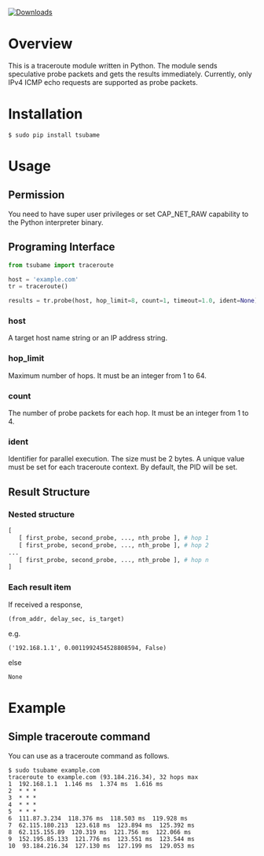 [![Downloads](https://static.pepy.tech/personalized-badge/tsubame?period=total&units=none&left_color=grey&right_color=blue&left_text=Downloads)](https://pepy.tech/project/tsubame)

# Overview

This is a traceroute module written in Python. The module sends speculative probe packets and gets the results immediately. Currently, only IPv4 ICMP echo requests are supported as probe packets.

# Installation

```
$ sudo pip install tsubame
```

# Usage
## Permission
You need to have super user privileges or set CAP_NET_RAW capability to the Python interpreter binary.

## Programing Interface
```python
from tsubame import traceroute

host = 'example.com'
tr = traceroute()

results = tr.probe(host, hop_limit=8, count=1, timeout=1.0, ident=None)
```

### host

A target host name string or an IP address string.

### hop_limit

Maximum number of hops. It must be an integer from 1 to 64.

### count

The number of probe packets for each hop. It must be an integer from 1 to 4.

### ident

Identifier for parallel execution. The size must be 2 bytes. A unique value must be set for each traceroute context. By default, the PID will be set.

## Result Structure

### Nested structure
```python
[
   [ first_probe, second_probe, ..., nth_probe ], # hop 1
   [ first_probe, second_probe, ..., nth_probe ], # hop 2
...
   [ first_probe, second_probe, ..., nth_probe ], # hop n
]
```

###  Each result item

If received a response,
```
(from_addr, delay_sec, is_target)
```
e.g.
```
('192.168.1.1', 0.0011992454528808594, False)
```

else
```
None
```

# Example

## Simple traceroute command
You can use as a traceroute command as follows.
```
$ sudo tsubame example.com
traceroute to example.com (93.184.216.34), 32 hops max
1  192.168.1.1  1.146 ms  1.374 ms  1.616 ms
2  * * *
3  * * *
4  * * *
5  * * *
6  111.87.3.234  118.376 ms  118.503 ms  119.928 ms
7  62.115.180.213  123.618 ms  123.894 ms  125.392 ms
8  62.115.155.89  120.319 ms  121.756 ms  122.066 ms
9  152.195.85.133  121.776 ms  123.551 ms  123.544 ms
10  93.184.216.34  127.130 ms  127.199 ms  129.053 ms
```

